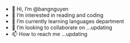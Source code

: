 - 👋 Hi, I’m @bangnguyen
- 👀 I’m interested in reading and coding
- 🌱 I’m currently learning languages department
- 💞️ I’m looking to collaborate on ...updating
- 📫 How to reach me ...updating

<!---
bangnuyena/bangnuyena is a ✨ special ✨ repository because its `README.md` (this file) appears on your GitHub profile.
You can click the Preview link to take a look at your changes.
--->
